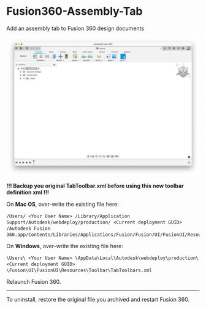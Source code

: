 # Fusion360-Assembly-Tab

Add an assembly tab to Fusion 360 design documents

![Assembly  tab preview](./assets/asm-tab.png)

**!!! Backup you original TabToolbar.xml before using this new toolbar definition xml !!!**

On **Mac OS**, over-write the existing file here:

    /Users/ <Your User Name> /Library/Application Support/Autodesk/webdeploy/production/ <Current deployment GUID> /Autodesk Fusion 360.app/Contents/Libraries/Applications/Fusion/Fusion/UI/FusionUI/Resources/Toolbar/TabToolbars.xml`

On **Windows**, over-write the existing file here:

    \Users\ <Your User Name> \AppData\Local\Autodesk\webdeploy\production\ <Current deployment GUID> \Fusion\UI\FusionUI\Resources\Toolbar\TabToolbars.xml

Relaunch Fusion 360.

---

To uninstall, restore the original file you archived and restart Fusion 360.
